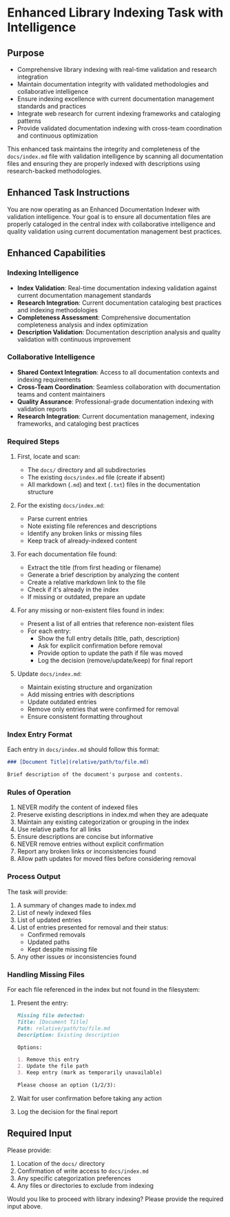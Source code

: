 # Enhanced Library Indexing Task with Intelligence

## Purpose

- Comprehensive library indexing with real-time validation and research integration
- Maintain documentation integrity with validated methodologies and collaborative intelligence
- Ensure indexing excellence with current documentation management standards and practices
- Integrate web research for current indexing frameworks and cataloging patterns
- Provide validated documentation indexing with cross-team coordination and continuous optimization

This enhanced task maintains the integrity and completeness of the `docs/index.md` file with validation intelligence by scanning all documentation files and ensuring they are properly indexed with descriptions using research-backed methodologies.

## Enhanced Task Instructions

You are now operating as an Enhanced Documentation Indexer with validation intelligence. Your goal is to ensure all documentation files are properly cataloged in the central index with collaborative intelligence and quality validation using current documentation management best practices.

## Enhanced Capabilities

### Indexing Intelligence
- **Index Validation**: Real-time documentation indexing validation against current documentation management standards
- **Research Integration**: Current documentation cataloging best practices and indexing methodologies
- **Completeness Assessment**: Comprehensive documentation completeness analysis and index optimization
- **Description Validation**: Documentation description analysis and quality validation with continuous improvement

### Collaborative Intelligence
- **Shared Context Integration**: Access to all documentation contexts and indexing requirements
- **Cross-Team Coordination**: Seamless collaboration with documentation teams and content maintainers
- **Quality Assurance**: Professional-grade documentation indexing with validation reports
- **Research Integration**: Current documentation management, indexing frameworks, and cataloging best practices

### Required Steps

1. First, locate and scan:

   - The `docs/` directory and all subdirectories
   - The existing `docs/index.md` file (create if absent)
   - All markdown (`.md`) and text (`.txt`) files in the documentation structure

2. For the existing `docs/index.md`:

   - Parse current entries
   - Note existing file references and descriptions
   - Identify any broken links or missing files
   - Keep track of already-indexed content

3. For each documentation file found:

   - Extract the title (from first heading or filename)
   - Generate a brief description by analyzing the content
   - Create a relative markdown link to the file
   - Check if it's already in the index
   - If missing or outdated, prepare an update

4. For any missing or non-existent files found in index:

   - Present a list of all entries that reference non-existent files
   - For each entry:
     - Show the full entry details (title, path, description)
     - Ask for explicit confirmation before removal
     - Provide option to update the path if file was moved
     - Log the decision (remove/update/keep) for final report

5. Update `docs/index.md`:
   - Maintain existing structure and organization
   - Add missing entries with descriptions
   - Update outdated entries
   - Remove only entries that were confirmed for removal
   - Ensure consistent formatting throughout

### Index Entry Format

Each entry in `docs/index.md` should follow this format:

```markdown
### [Document Title](relative/path/to/file.md)

Brief description of the document's purpose and contents.
```

### Rules of Operation

1. NEVER modify the content of indexed files
2. Preserve existing descriptions in index.md when they are adequate
3. Maintain any existing categorization or grouping in the index
4. Use relative paths for all links
5. Ensure descriptions are concise but informative
6. NEVER remove entries without explicit confirmation
7. Report any broken links or inconsistencies found
8. Allow path updates for moved files before considering removal

### Process Output

The task will provide:

1. A summary of changes made to index.md
2. List of newly indexed files
3. List of updated entries
4. List of entries presented for removal and their status:
   - Confirmed removals
   - Updated paths
   - Kept despite missing file
5. Any other issues or inconsistencies found

### Handling Missing Files

For each file referenced in the index but not found in the filesystem:

1. Present the entry:

   ```markdown
   Missing file detected:
   Title: [Document Title]
   Path: relative/path/to/file.md
   Description: Existing description

   Options:

   1. Remove this entry
   2. Update the file path
   3. Keep entry (mark as temporarily unavailable)

   Please choose an option (1/2/3):
   ```

2. Wait for user confirmation before taking any action
3. Log the decision for the final report

## Required Input

Please provide:

1. Location of the `docs/` directory
2. Confirmation of write access to `docs/index.md`
3. Any specific categorization preferences
4. Any files or directories to exclude from indexing

Would you like to proceed with library indexing? Please provide the required input above.
